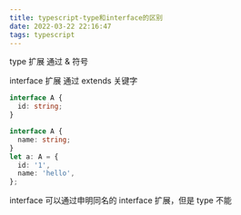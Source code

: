 ```yaml
---
title: typescript-type和interface的区别
date: 2022-03-22 22:16:47
tags: typescript
---
```


type 扩展
通过 & 符号

interface 扩展
通过 extends 关键字

```typescript
interface A {
  id: string;
}

interface A {
  name: string;
}
let a: A = {
  id: '1',
  name: 'hello',
};
```

interface 可以通过申明同名的 interface 扩展，但是 type 不能
